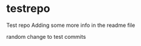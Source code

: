 testrepo
========

Test repo
Adding some more info in the readme file

random change to test commits
